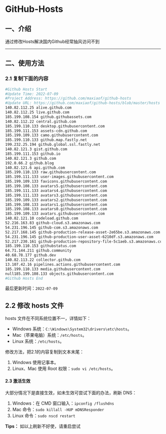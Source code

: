 # GitHub-Hosts

## 一、介绍
通过修改Hosts解决国内Github经常抽风访问不到

---

## 二、使用方法

### 2.1 复制下面的内容
```bash
#Github Hosts Start
#Update Time: 2022-07-09
#Project Address: https://github.com/maxiaof/github-hosts
#Update URL: https://github.com/maxiaof/github-hosts/blob/master/hosts
140.82.112.25 alive.github.com
140.82.112.25 live.github.com
185.199.108.154 github.githubassets.com
140.82.112.22 central.github.com
185.199.110.133 desktop.githubusercontent.com
185.199.111.153 assets-cdn.github.com
185.199.109.133 camo.githubusercontent.com
185.199.110.133 github.map.fastly.net
199.232.25.194 github.global.ssl.fastly.net
140.82.121.3 gist.github.com
185.199.111.153 github.io
140.82.121.3 github.com
192.0.66.2 github.blog
140.82.121.6 api.github.com
185.199.110.133 raw.githubusercontent.com
185.199.111.133 user-images.githubusercontent.com
185.199.109.133 favicons.githubusercontent.com
185.199.108.133 avatars5.githubusercontent.com
185.199.111.133 avatars4.githubusercontent.com
185.199.111.133 avatars3.githubusercontent.com
185.199.109.133 avatars2.githubusercontent.com
185.199.108.133 avatars1.githubusercontent.com
185.199.108.133 avatars0.githubusercontent.com
185.199.109.133 avatars.githubusercontent.com
140.82.121.10 codeload.github.com
52.216.163.83 github-cloud.s3.amazonaws.com
54.231.196.145 github-com.s3.amazonaws.com
52.217.168.145 github-production-release-asset-2e65be.s3.amazonaws.com
54.231.196.145 github-production-user-asset-6210df.s3.amazonaws.com
52.217.230.161 github-production-repository-file-5c1aeb.s3.amazonaws.com
185.199.110.153 githubstatus.com
64.71.144.211 github.community
40.68.78.177 github.dev
140.82.113.22 collector.github.com
13.107.42.16 pipelines.actions.githubusercontent.com
185.199.110.133 media.githubusercontent.com
null185.199.108.133 objects.githubusercontent.com
#Github Hosts End

```
最后更新时间：`2022-07-09`

## 2.2 修改 hosts 文件
hosts 文件在不同系统位置不一，详情如下：
- Windows 系统：`C:\Windows\System32\drivers\etc\hosts`。
- Mac（苹果电脑）系统：`/etc/hosts`。
- Linux 系统：`/etc/hosts`。

修改方法，把2.1的内容复制到文本末尾：

1. Windows 使用记事本。
2. Linux、Mac 使用 Root 权限：`sudo vi /etc/hosts`。

#### 2.3 激活生效
大部分情况下是直接生效，如未生效可尝试下面的办法，刷新 DNS：

1. Windows：在 CMD 窗口输入：`ipconfig /flushdns`
2. Mac 命令：`sudo killall -HUP mDNSResponder`
3. Linux 命令：`sudo nscd restart`

**Tips：** 如以上刷新不好使，请重启尝试
